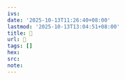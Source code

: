 ```yaml
---
ivs:
date: '2025-10-13T11:26:40+08:00'
lastmod: '2025-10-13T13:04:51+08:00'
title: 󰒠
url: 󰒠
tags: []
hex: 
src:
note:
---
```

